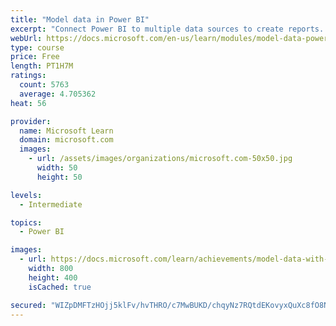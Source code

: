 ```yaml
---
title: "Model data in Power BI"
excerpt: "Connect Power BI to multiple data sources to create reports. Define the relationship between your data sources."
webUrl: https://docs.microsoft.com/en-us/learn/modules/model-data-power-bi/
type: course
price: Free
length: PT1H7M
ratings:
  count: 5763
  average: 4.705362
heat: 56

provider:
  name: Microsoft Learn
  domain: microsoft.com
  images:
    - url: /assets/images/organizations/microsoft.com-50x50.jpg
      width: 50
      height: 50

levels:
  - Intermediate

topics:
  - Power BI

images:
  - url: https://docs.microsoft.com/learn/achievements/model-data-with-power-bi-desktop-social.png
    width: 800
    height: 400
    isCached: true

secured: "WIZpDMFTzHOjj5klFv/hvTHRO/c7MwBUKD/chqyNz7RQtdEKovyxQuXc8fO8N2/KIWaG3POceqzh3JAn9sMAdZG/J/DvNCAiQosWDzTfCqaOWn5O2JjrOli4pD76A9QNJg/ZqDIjrhdwZOnydQzDfvm4b1gn8STa/qSflzHyCc+UY7VVJJC/53mKkhhefdBF58rR1uER7PVkVf1O5hInZp5nu08t3vUeEdTf4UnSi3QYI+8FxKdVH99enOwWXq4Z0PspIIe6+vG3rE4qtMdeyBS6S7LNqIB4JK/W85q7FzyevL0Y+s+OenYYaEn2hZaczW5p+HZaH115/WSnQGK5OGd7xMv0qaXIADAJXR0nIqISE0CbLxu36eiJkS5e/ZMQoylMaErf2GbhpU2b5tZ4JQvV4ruhuG+tzG4ZQBdL2/M=;gGhQnOKngMPSnBiw4kXzng=="
---
```



